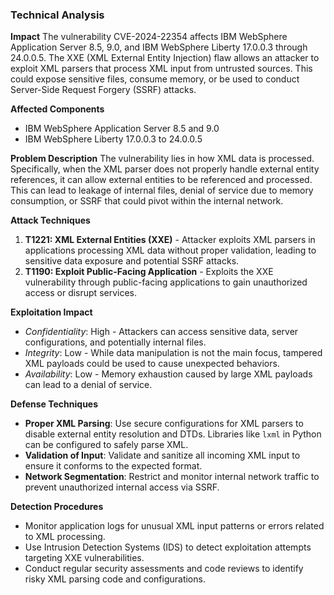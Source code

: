 ### Technical Analysis

**Impact**
The vulnerability CVE-2024-22354 affects IBM WebSphere Application Server 8.5, 9.0, and IBM WebSphere Liberty 17.0.0.3 through 24.0.0.5. The XXE (XML External Entity Injection) flaw allows an attacker to exploit XML parsers that process XML input from untrusted sources. This could expose sensitive files, consume memory, or be used to conduct Server-Side Request Forgery (SSRF) attacks.

**Affected Components**
- IBM WebSphere Application Server 8.5 and 9.0
- IBM WebSphere Liberty 17.0.0.3 to 24.0.0.5

**Problem Description**
The vulnerability lies in how XML data is processed. Specifically, when the XML parser does not properly handle external entity references, it can allow external entities to be referenced and processed. This can lead to leakage of internal files, denial of service due to memory consumption, or SSRF that could pivot within the internal network.

**Attack Techniques**
1. **T1221: XML External Entities (XXE)** - Attacker exploits XML parsers in applications processing XML data without proper validation, leading to sensitive data exposure and potential SSRF attacks.
2. **T1190: Exploit Public-Facing Application** - Exploits the XXE vulnerability through public-facing applications to gain unauthorized access or disrupt services.

**Exploitation Impact**
- *Confidentiality*: High - Attackers can access sensitive data, server configurations, and potentially internal files.
- *Integrity*: Low - While data manipulation is not the main focus, tampered XML payloads could be used to cause unexpected behaviors.
- *Availability*: Low - Memory exhaustion caused by large XML payloads can lead to a denial of service.

**Defense Techniques**
- **Proper XML Parsing**: Use secure configurations for XML parsers to disable external entity resolution and DTDs. Libraries like `lxml` in Python can be configured to safely parse XML.
- **Validation of Input**: Validate and sanitize all incoming XML input to ensure it conforms to the expected format.
- **Network Segmentation**: Restrict and monitor internal network traffic to prevent unauthorized internal access via SSRF.

**Detection Procedures**
- Monitor application logs for unusual XML input patterns or errors related to XML processing.
- Use Intrusion Detection Systems (IDS) to detect exploitation attempts targeting XXE vulnerabilities.
- Conduct regular security assessments and code reviews to identify risky XML parsing code and configurations.